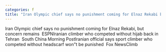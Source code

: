 ```yaml
---
categories: f
title: "Iran Olympic chief says no punishment coming for Elnaz Rekabi but concern remains  ESPN"
---
```

Iran Olympic chief says no punishment coming for Elnaz Rekabi, but concern remains&nbsp;&nbsp;ESPNIranian climber who competed without hijab back in Tehran&nbsp;&nbsp;South China Morning PostIranian official says sport climber who competed without headscarf won"t be punished&nbsp;&nbsp;Fox NewsClimb